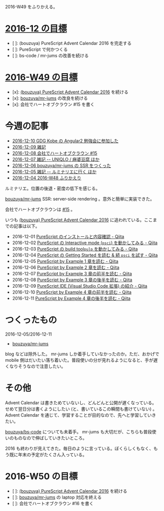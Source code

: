 2016-W49 をふりかえる。

# [2016-12 の目標][2016-11-30]

- [ ]: (bouzuya) PureScript Advent Calendar 2016 を完走する
- [ ]: PureScript で何かつくる
- [ ]: bs-code / mr-jums の改善を続ける

# [2016-W49 の目標][2016-12-04]

- [x]: [(bouzuya) PureScript Advent Calendar 2016](http://www.adventar.org/calendars/1494) を続ける
- [x]: [bouzuya/mr-jums][] の改良を続ける
- [x]: 会社でハートオブクラウン #15 を書く

# 今週の記事

- [2016-12-10 GDG Kobe の Angular2 勉強会に参加した][2016-12-10]
- [2016-12-09 雑記][2016-12-09]
- [2016-12-08 会社でハートオブクラウン #15][2016-12-08]
- [2016-12-07 雑記 -- UNIQLO / 麻婆豆腐 ほか][2016-12-07]
- [2016-12-06 bouzuya/mr-jums の SSR をつくった][2016-12-06]
- [2016-12-05 雑記 -- ルミナリエに行く ほか][2016-12-05]
- [2016-12-04 2016-W48 ふりかえり][2016-12-04]

ルミナリエ。位置の後退・密度の低下を感じる。

[bouzuya/mr-jums][] SSR: server-side rendering 。意外と簡単に実装できた。

会社でハートオブクラウンは [#15][2016-12-08] 。

いつも [(bouzuya) PureScript Advent Calendar 2016](http://www.adventar.org/calendars/1494) に追われている。ここまでの記事は以下。

- 2016-12-01 [PureScript のインストールと内容確認 - Qiita](http://qiita.com/bouzuya/items/a5be85ec3e496e5bf436)
- 2016-12-02 [PureScript の Interactive mode (`psci`) を動かしてみる - Qiita](http://qiita.com/bouzuya/items/806335ea74ead0e33d95)
- 2016-12-03 [PureScript の build tool`pulp` を動かしてみる - Qiita](http://qiita.com/bouzuya/items/86cc9aaaddcc1aa790cf)
- 2016-12-04 [PureScript の Getting Started を読む & 続 `psci` を試す - Qiita](http://qiita.com/bouzuya/items/b2b80c22c50d0c1e739c)
- 2016-12-05 [PureScript by Example 1 章を読む - Qiita](http://qiita.com/bouzuya/items/f19ee0b86e9aec3f0afa)
- 2016-12-06 [PureScript by Example 2 章を読む - Qiita](http://qiita.com/bouzuya/items/4694ac25f68931115319)
- 2016-12-07 [PureScript by Example 3 章の前半を読む - Qiita](http://qiita.com/bouzuya/items/62c6ad30ecba3c68a7a3)
- 2016-12-08 [PureScript by Example 3 章の後半を読む - Qiita](http://qiita.com/bouzuya/items/7224535dd053c41748ed)
- 2016-12-09 [PureScript IDE (Visual Studio Code 拡張) の紹介 - Qiita](http://qiita.com/bouzuya/items/868eafc19b96619c025a)
- 2016-12-10 [PureScript by Example 4 章の前半を読む - Qiita](http://qiita.com/bouzuya/items/1a54ba3702f9818527a5)
- 2016-12-11 [PureScript by Example 4 章の後半を読む - Qiita](http://qiita.com/bouzuya/items/ab2bc2d19461203f1ee5)

# つくったもの

2016-12-05/2016-12-11

- [bouzuya/mr-jums][]

blog などは除外した。 mr-jums しか着手していなかったのか。ただ、おかげで mobile 側はだいたい落ち着いた。普段使いの分が見れるようになると、手が遅くなりそうなので注意したい。

# その他

Advent Calendar は書きためていないし、どんどんと公開が遅くなっている。せめて翌日分は書くようにしたい (と、書いているこの瞬間も書けていない) 。 Advent Calendar を通じて、学習することが目的なので、先へと学習していきたい。

[bouzuya/bs-code][] についても未着手。 mr-jums も大切だが、こちらも普段使いのものなので伸ばしていきたいところ。

2016 も終わりが見えてきた。毎日のように言っている。ぼくらしくもなく、もう既に年末の予定がたくさん入っている。

# 2016-W50 の目標

- [ ]: [(bouzuya) PureScript Advent Calendar 2016](http://www.adventar.org/calendars/1494) を続ける
- [ ]: [bouzuya/mr-jums][] の laptop 対応を終える
- [ ]: 会社でハートオブクラウン #16 を書く

[2016-11-30]: https://blog.bouzuya.net/2016/11/30/
[2016-12-04]: https://blog.bouzuya.net/2016/12/04/
[2016-12-05]: https://blog.bouzuya.net/2016/12/05/
[2016-12-06]: https://blog.bouzuya.net/2016/12/06/
[2016-12-07]: https://blog.bouzuya.net/2016/12/07/
[2016-12-08]: https://blog.bouzuya.net/2016/12/08/
[2016-12-09]: https://blog.bouzuya.net/2016/12/09/
[2016-12-10]: https://blog.bouzuya.net/2016/12/10/
[bouzuya/bs-code]: https://github.com/bouzuya/bs-code
[bouzuya/mr-jums]: https://github.com/bouzuya/mr-jums

